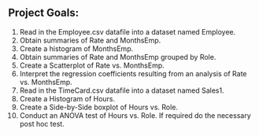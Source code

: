 ## Project Goals:
1. Read in the Employee.csv datafile into a dataset named Employee.
2. Obtain summaries of Rate and MonthsEmp.
3. Create a histogram of MonthsEmp.
4. Obtain summaries of Rate and MonthsEmp grouped by Role.
5. Create a Scatterplot of Rate vs. MonthsEmp.
6. Interpret the regression coefficients resulting from an analysis of Rate vs.
MonthsEmp.
7. Read in the TimeCard.csv datafile into a dataset named Sales1.
8. Create a Histogram of Hours.
9. Create a Side-by-Side boxplot of Hours vs. Role.
10. Conduct an ANOVA test of Hours vs. Role.  If required do the necessary post hoc
test.
